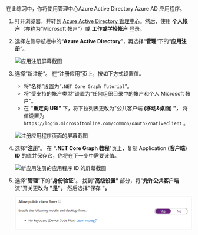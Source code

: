 <!-- markdownlint-disable MD002 MD041 -->

在此练习中，你将使用管理中心Azure Active Directory Azure AD 应用程序。

1. 打开浏览器，并转到 [Azure Active Directory 管理中心](https://aad.portal.azure.com)。然后，使用 **个人帐户**（亦称为“Microsoft 帐户”）或 **工作或学校帐户** 登录。

1. 选择左侧导航栏中的“**Azure Active Directory**”，再选择“**管理**”下的“**应用注册**”。

    ![应用注册屏幕截图 ](./images/aad-portal-app-registrations.png)

1. 选择“新注册”。 在“注册应用”页上，按如下方式设置值。

    - 将“名称”设置为“`.NET Core Graph Tutorial`”。
    - 将“受支持的帐户类型”设置为“任何组织目录中的帐户和个人 Microsoft 帐户”。
    - 在 **"重定向 URI"** 下，将下拉列表更改为"公共客户端 **(移动&桌面) "，** 将值设置为 `https://login.microsoftonline.com/common/oauth2/nativeclient` 。

    ![注册应用程序页面的屏幕截图](./images/aad-register-an-app.png)

1. 选择“**注册**”。 在 **".NET Core Graph 教程**"页上，复制 Application **(客户端) ID** 的值并保存它，你将在下一步中需要该值。

    ![新应用注册的应用程序 ID 的屏幕截图](./images/aad-application-id.png)

1. 选择“**管理**”下的“**身份验证**”。 找到"**高级设置"** 部分，将"**允许公共客户端** 流"开关更改为 **"是"，** 然后选择"保存 **"。**

    ![允许公共客户端流切换的屏幕截图](./images/aad-default-client-type.png)
